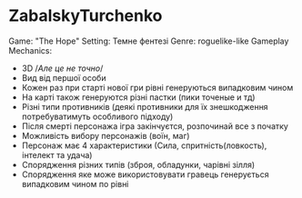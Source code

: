 # ZabalskyTurchenko
Game: "The Hope"
Setting: Темне фентезі
Genre: roguelike-like
Gameplay Mechanics:
- 3D /*Але це не точно*/
- Вид від першої особи
- Кожен раз при старті нової гри рівні генеруються випадковим чином
- На карті також генеруются різні пастки (пики точеные и тд)
- Різні типи противників (деякі противники для їх знешкодження потребуватимуть особливого підходу)
- Після смерті персонажа ігра закінчуєтся, розпочинай все з початку
- Можливість вибору персонажів (воїн, маг)
- Персонаж має 4 характеристики (Сила, спритність(ловкость), інтелект та удача)
- Спорядження різних типів (зброя, обладунки, чарівні зілля)
- Спорядження яке може використовувати гравець генерується випадковим чином по рівні
